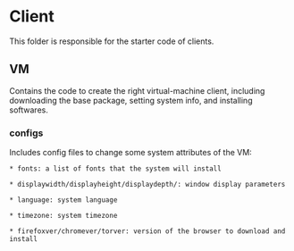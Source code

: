 # Client

This folder is responsible for the starter code of clients.

## VM

Contains the code to create the right virtual-machine client, including downloading the base package, setting system info, and installing softwares.

### configs

Includes config files to change some system attributes of the VM:
    
    * fonts: a list of fonts that the system will install

    * displaywidth/displayheight/displaydepth/: window display parameters

    * language: system language

    * timezone: system timezone 

    * firefoxver/chromever/torver: version of the browser to download and install
